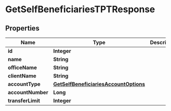 # GetSelfBeneficiariesTPTResponse

## Properties
Name | Type | Description | Notes
------------ | ------------- | ------------- | -------------
**id** | **Integer** |  |  [optional]
**name** | **String** |  |  [optional]
**officeName** | **String** |  |  [optional]
**clientName** | **String** |  |  [optional]
**accountType** | [**GetSelfBeneficiariesAccountOptions**](GetSelfBeneficiariesAccountOptions.md) |  |  [optional]
**accountNumber** | **Long** |  |  [optional]
**transferLimit** | **Integer** |  |  [optional]
